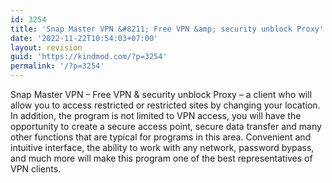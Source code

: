 ```yaml
---
id: 3254
title: 'Snap Master VPN &#8211; Free VPN &amp; security unblock Proxy'
date: '2022-11-22T10:54:03+07:00'
layout: revision
guid: 'https://kindmod.com/?p=3254'
permalink: '/?p=3254'
---
```


Snap Master VPN – Free VPN &amp; security unblock Proxy – a client who will allow you to access restricted or restricted sites by changing your location. In addition, the program is not limited to VPN access, you will have the opportunity to create a secure access point, secure data transfer and many other functions that are typical for programs in this area. Convenient and intuitive interface, the ability to work with any network, password bypass, and much more will make this program one of the best representatives of VPN clients.
